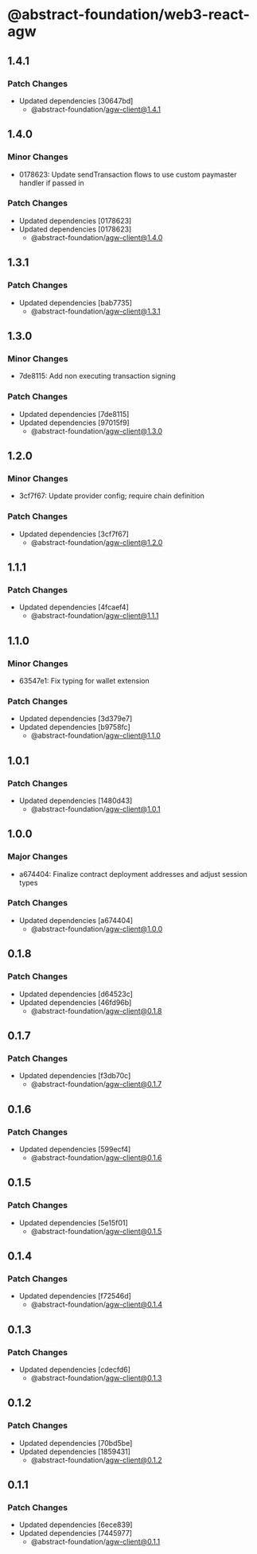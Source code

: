 # @abstract-foundation/web3-react-agw

## 1.4.1

### Patch Changes

- Updated dependencies [30647bd]
  - @abstract-foundation/agw-client@1.4.1

## 1.4.0

### Minor Changes

- 0178623: Update sendTransaction flows to use custom paymaster handler if passed in

### Patch Changes

- Updated dependencies [0178623]
- Updated dependencies [0178623]
  - @abstract-foundation/agw-client@1.4.0

## 1.3.1

### Patch Changes

- Updated dependencies [bab7735]
  - @abstract-foundation/agw-client@1.3.1

## 1.3.0

### Minor Changes

- 7de8115: Add non executing transaction signing

### Patch Changes

- Updated dependencies [7de8115]
- Updated dependencies [97015f9]
  - @abstract-foundation/agw-client@1.3.0

## 1.2.0

### Minor Changes

- 3cf7f67: Update provider config; require chain definition

### Patch Changes

- Updated dependencies [3cf7f67]
  - @abstract-foundation/agw-client@1.2.0

## 1.1.1

### Patch Changes

- Updated dependencies [4fcaef4]
  - @abstract-foundation/agw-client@1.1.1

## 1.1.0

### Minor Changes

- 63547e1: Fix typing for wallet extension

### Patch Changes

- Updated dependencies [3d379e7]
- Updated dependencies [b9758fc]
  - @abstract-foundation/agw-client@1.1.0

## 1.0.1

### Patch Changes

- Updated dependencies [1480d43]
  - @abstract-foundation/agw-client@1.0.1

## 1.0.0

### Major Changes

- a674404: Finalize contract deployment addresses and adjust session types

### Patch Changes

- Updated dependencies [a674404]
  - @abstract-foundation/agw-client@1.0.0

## 0.1.8

### Patch Changes

- Updated dependencies [d64523c]
- Updated dependencies [46fd96b]
  - @abstract-foundation/agw-client@0.1.8

## 0.1.7

### Patch Changes

- Updated dependencies [f3db70c]
  - @abstract-foundation/agw-client@0.1.7

## 0.1.6

### Patch Changes

- Updated dependencies [599ecf4]
  - @abstract-foundation/agw-client@0.1.6

## 0.1.5

### Patch Changes

- Updated dependencies [5e15f01]
  - @abstract-foundation/agw-client@0.1.5

## 0.1.4

### Patch Changes

- Updated dependencies [f72546d]
  - @abstract-foundation/agw-client@0.1.4

## 0.1.3

### Patch Changes

- Updated dependencies [cdecfd6]
  - @abstract-foundation/agw-client@0.1.3

## 0.1.2

### Patch Changes

- Updated dependencies [70bd5be]
- Updated dependencies [1859431]
  - @abstract-foundation/agw-client@0.1.2

## 0.1.1

### Patch Changes

- Updated dependencies [6ece839]
- Updated dependencies [7445977]
  - @abstract-foundation/agw-client@0.1.1
